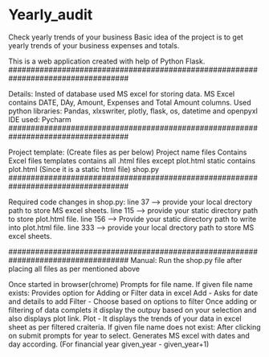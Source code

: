 # Yearly_audit
Check yearly trends of your business
Basic idea of the project is to get yearly trends of your business expenses and totals.

This is a web application created with help of Python Flask.
###################################################################################

Details:
  Insted of database used MS excel for storing data.
    MS Excel contains DATE, DAy, Amount, Expenses and Total Amount columns.
  Used python libraries:
    Pandas, xlxswriter, plotly, flask, os, datetime and openpyxl
  IDE used:
    Pycharm
###################################################################################   

Project template: (Create files as per below)
Project name
  files
    Contains Excel files
  templates
    contains all .html files except plot.html
  static
    contains plot.html (Since it is a static html file)
  shop.py
###################################################################################

Required code changes in shop.py:
line 37 --> provide your local drectory path to store MS excel sheets.
line 115 --> provide your static directory path to store plot.html file.
line 156 --> Provide your static directory path to write into plot.html file.
line 333 --> provide your local drectory path to store MS excel sheets.

###################################################################################
Manual:
Run the shop.py file after placing all files as per mentioned above

Once started in browser(chrome) Prompts for file name.
  If given file name exists:
    Provides option for Adding or Filter data in excel
      Add - Asks for date and details to add
      Filter - Choose based on options to filter
    Once adding or filtering of data complets it display the outpuy based on your selection and also displays plot link.
      Plot - It displays the trends of your data in excel sheet as per filtered craiteria.
  If given file name does not exist:
    After clicking on submit prompts for year to select.
    Generates MS excel with dates and day according. (For financial year given_year - given_year+1)
